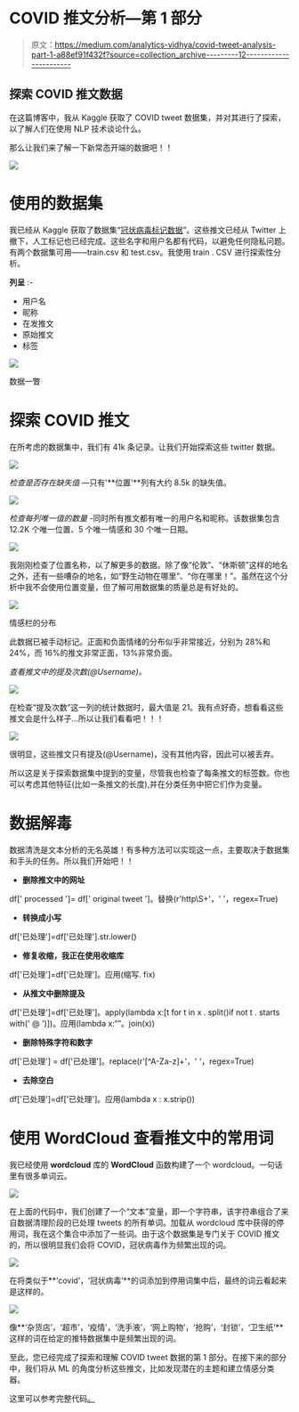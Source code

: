# COVID 推文分析—第 1 部分

> 原文：<https://medium.com/analytics-vidhya/covid-tweet-analysis-part-1-a88ef91f432f?source=collection_archive---------12----------------------->

## 探索 COVID 推文数据

在这篇博客中，我从 Kaggle 获取了 COVID tweet 数据集，并对其进行了探索，以了解人们在使用 NLP 技术谈论什么。

那么让我们来了解一下新常态开端的数据吧！！

![](img/812dc9b3dfafa1fa5aa0fbf6210f8b3e.png)

# 使用的数据集

我已经从 Kaggle 获取了数据集“[冠状病毒标记数据](https://www.kaggle.com/datatattle/covid-19-nlp-text-classification)”。这些推文已经从 Twitter 上撤下，人工标记也已经完成。这些名字和用户名都有代码，以避免任何隐私问题。有两个数据集可用——train.csv 和 test.csv。我使用 train . CSV 进行探索性分析。

**列呈** :-

*   用户名
*   昵称
*   在发推文
*   原始推文
*   标签

![](img/f145e730762e6845636e605bd2ece289.png)

数据一瞥

# 探索 COVID 推文

在所考虑的数据集中，我们有 41k 条记录。让我们开始探索这些 twitter 数据。

![](img/300fbfd602c391902a43521a38a94789.png)

*检查是否存在缺失值* —只有'**位置'**列有大约 8.5k 的缺失值。

![](img/2d251f31af2ffc3eb5f607323ebea057.png)

*检查每列唯一值的数量* -同时所有推文都有唯一的用户名和昵称。该数据集包含 12.2K 个唯一位置、5 个唯一情感和 30 个唯一日期。

![](img/82ec73055041adccc311040f967083ae.png)

我刚刚检查了位置名称，以了解更多的数据。除了像“伦敦”、“休斯顿”这样的地名之外，还有一些嘈杂的地名，如“野生动物在哪里”、“你在哪里！”。虽然在这个分析中我不会使用位置变量，但了解可用数据集的质量总是有好处的。

![](img/eb73ef593f7d12d50dc20defe3fec1bf.png)

情感栏的分布

此数据已被手动标记。正面和负面情绪的分布似乎非常接近，分别为 28%和 24%，而 16%的推文非常正面，13%非常负面。

*查看推文中的提及次数(@Username)。*

![](img/90372bf82762552196320d1db4ba695a.png)

在检查“提及次数”这一列的统计数据时，最大值是 21。我有点好奇，想看看这些推文会是什么样子…所以让我们看看吧！！！

![](img/d99408459aefc4d5b6852ce740e6abf8.png)

很明显，这些推文只有提及(@Username)，没有其他内容，因此可以被丢弃。

所以这是关于探索数据集中提到的变量，尽管我也检查了每条推文的标签数。你也可以考虑其他特征(比如一条推文的长度),并在分类任务中把它们作为变量。

# 数据解毒

数据清洗是文本分析的无名英雄！有多种方法可以实现这一点，主要取决于数据集和手头的任务。所以我们开始吧！！

*   **删除推文中的网址**

df[' processed ']= df[' original tweet ']。替换(r'http\S+'，' '，regex=True)

*   **转换成小写**

df['已处理']=df['已处理'].str.lower()

*   **修复收缩，我正在使用收缩库**

df['已处理']=df['已处理']。应用(缩写. fix)

*   **从推文中删除提及**

df['已处理']=df['已处理']。apply(lambda x:[t for t in x . split()if not t . starts with(' @ ')])。应用(lambda x:“”。join(x))

*   **删除特殊字符和数字**

df['已处理'] = df['已处理']。replace(r'[^A-Za-z]+'，' '，regex=True)

*   **去除空白**

df['已处理']=df['已处理']。应用(lambda x : x.strip())

# 使用 WordCloud 查看推文中的常用词

我已经使用 **wordcloud** 库的 **WordCloud** 函数构建了一个 wordcloud。一句话里有很多单词云。

![](img/e2d9248b7e2adea15765435af382772f.png)

在上面的代码中，我们创建了一个“文本”变量，即一个字符串，该字符串组合了来自数据清理阶段的已处理 tweets 的所有单词。加载从 wordcloud 库中获得的停用词，我在这个集合中添加了一些词。由于这个数据集是专门关于 COVID 推文的，所以很明显我们会将 COVID，冠状病毒作为频繁出现的词。

![](img/07d7a6cda146a292a2768b62cb6cf1b6.png)

在将类似于**‘covid’，‘冠状病毒’**的词添加到停用词集中后，最终的词云看起来是这样的。

![](img/828c2b64b6793a7eb47c8d9734963888.png)

像**‘杂货店’，‘超市’，‘疫情’，‘洗手液’，‘网上购物’，‘抢购’，‘封锁’，‘卫生纸’**这样的词在给定的推特数据集中是频繁出现的词。

至此，您已经完成了探索和理解 COVID tweet 数据的第 1 部分。在接下来的部分中，我们将从 ML 的角度分析这些推文，比如发现潜在的主题和建立情感分类器。

这里可以参考完整代码[。](https://github.com/poojamahajan0712/COVID_tweet_analysis/blob/master/Covid_Tweet_Analysis_EDA.ipynb)